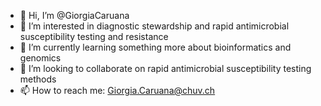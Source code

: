 - 👋 Hi, I’m @GiorgiaCaruana
- 👀 I’m interested in diagnostic stewardship and rapid antimicrobial susceptibility testing and resistance
- 🌱 I’m currently learning something more about bioinformatics and genomics
- 💞️ I’m looking to collaborate on rapid antimicrobial susceptibility testing methods
- 📫 How to reach me: Giorgia.Caruana@chuv.ch

<!---
GiorgiaCaruana/GiorgiaCaruana is a ✨ special ✨ repository because its `README.md` (this file) appears on your GitHub profile.
You can click the Preview link to take a look at your changes.
--->
